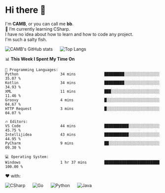 # Hi there 👋
<!--
**CAMB-dev/CAMB-dev** is a ✨ _special_ ✨ repository because its `README.md` (this file) appears on your GitHub profile.

Here are some ideas to get you started:

- 🔭 I’m currently working on ...
- 🌱 I’m currently learning ...
- 👯 I’m looking to collaborate on ...
- 🤔 I’m looking for help with ...
- 💬 Ask me about ...
- 📫 How to reach me: ...
- 😄 Pronouns: ...
- ⚡ Fun fact: ...
-->
 I'm **CAMB**, or you can call me **bb**.  
 🌱 I’m currently learning CSharp.  
 I have no idea about how to learn and how to code any project.  
 I'm such a salty fish.
 
 
![CAMB's GitHub stats](https://github-readme-stats.vercel.app/api?username=CAMB-dev&show_icons=true&theme=tokyonight)
&nbsp;&nbsp;&nbsp;&nbsp;
![Top Langs](https://github-readme-stats.vercel.app/api/top-langs/?username=CAMB-dev&langs_count=5&theme=tokyonight)


<!--START_SECTION:waka-->
📊 **This Week I Spent My Time On** 

```text
💬 Programming Languages: 
Python                   34 mins             █████████░░░░░░░░░░░░░░░░   35.07 % 
Kotlin                   34 mins             █████████░░░░░░░░░░░░░░░░   34.93 % 
XML                      11 mins             ███░░░░░░░░░░░░░░░░░░░░░░   11.46 % 
Groovy                   4 mins              █░░░░░░░░░░░░░░░░░░░░░░░░   04.67 % 
HTTP Request             3 mins              █░░░░░░░░░░░░░░░░░░░░░░░░   04.07 % 

🔥 Editors: 
VS Code                  44 mins             ███████████░░░░░░░░░░░░░░   45.75 % 
Intellijidea             43 mins             ███████████░░░░░░░░░░░░░░   44.95 % 
PyCharm                  9 mins              ██░░░░░░░░░░░░░░░░░░░░░░░   09.30 % 

💻 Operating System: 
Windows                  1 hr 37 mins        █████████████████████████   100.00 % 
```


<!--END_SECTION:waka-->


❤ with:

![CSharp](https://img.shields.io/badge/CSharp-%23512BD4?style=for-the-badge&logo=.net)
&nbsp;&nbsp;&nbsp;&nbsp;
![Go](https://img.shields.io/badge/Go-000000?style=for-the-badge&logo=go)
&nbsp;&nbsp;&nbsp;&nbsp;
![Python](https://img.shields.io/badge/Python-000000?style=for-the-badge&logo=python)
&nbsp;&nbsp;&nbsp;&nbsp;
![Java](https://img.shields.io/badge/Java-964B00?style=for-the-badge&logo=openjdk)
